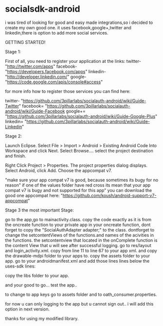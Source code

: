 socialsdk-android
=================
i was tired of looking for good and easy made integrations,so i decided to create my own good one.
it uses facebook,google+,twitter and linkedin,there is option to add more social services.

GETTING STARTED!

Stage 1:

First of all, you need to register your application at the links:
twitter- "http://twitter.com/apps"
facebook- "https://developers.facebook.com/apps"
linkedin- "http://developer.linkedin.com/"
google- "https://code.google.com/apis/console#access"

for more info how to register those services you can find here:

twitter- "https://github.com/3pillarlabs/socialauth-android/wiki/Guide-Twitter"
facebook= "https://github.com/3pillarlabs/socialauth-android/wiki/Guide-Facebook
google+= "https://github.com/3pillarlabs/socialauth-android/wiki/Guide-Google-Plus"
linkedin= "https://github.com/3pillarlabs/socialauth-android/wiki/Guide-Linkedin"

Stage 2:

Launch Eclipse.
Select File > Import > Android > Existing Android Code Into Workspace and click Next.
Select Browse....
select the project destination and finish.

Right Click Project > Properties. The project properties dialog displays.
Select Android, click Add. Choose the appcompat v7.

"make sure your app compat v7 is good, because sometimes its bugy for no reason"
if one of the values folder have red cross its mean that your app compat v7 is bugy
and not supported for this app" you can download the good one appcompat here:
"https://github.com/koush/android-support-v7-appcompat"

Stage 3 the most important Stage:

go to the app,go to mainactivity.class.
copy the code exactly as it is from the oncreate function
to your private app in your oncreate function, dont forget to copy the
"SocialAuthAdapter adapter;" to the class.
dontforget to change the setcontentViews of the functions.and names of the acivities in the functions.
the setcontentview that located in the onComplete function is the content View that u will
see after successful logging.
go to res/layout and login_activity.xml.
copy from line 11 to line 67 to your app xml.
and copy the drawable-mdpi folder to your apps to.
copy the assets folder to your app.
go to your androidmanifest.xml
and add those lines lines below the uses-sdk lines:
<uses-permission android:name="android.permission.INTERNET"></uses-permission>
<uses-permission android:name="android.permission.ACCESS_NETWORK_STATE"></uses-permission>

copy the libs folder to your app.

and your good to go... test the app..

to change to app keys go to assets folder and to oath_consumer.properties.

for now u can only logging to the app but u cannot sign out..
i will add this option in next version.

thanks for using my modified library.
